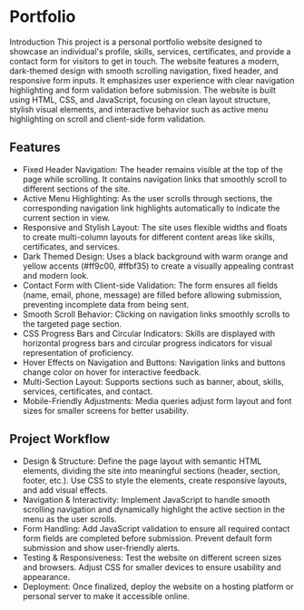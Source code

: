 # Portfolio
Introduction
This project is a personal portfolio website designed to showcase an individual's profile, skills, services, certificates, and provide a contact form for visitors to get in touch. The website features a modern, dark-themed design with smooth scrolling navigation, fixed header, and responsive form inputs. It emphasizes user experience with clear navigation highlighting and form validation before submission.
The website is built using HTML, CSS, and JavaScript, focusing on clean layout structure, stylish visual elements, and interactive behavior such as active menu highlighting on scroll and client-side form validation.

## Features
- Fixed Header Navigation:
The header remains visible at the top of the page while scrolling. It contains navigation links that smoothly scroll to different sections of the site.
- Active Menu Highlighting:
As the user scrolls through sections, the corresponding navigation link highlights automatically to indicate the current section in view.
- Responsive and Stylish Layout:
The site uses flexible widths and floats to create multi-column layouts for different content areas like skills, certificates, and services.
- Dark Themed Design:
Uses a black background with warm orange and yellow accents (#ff9c00, #ffbf35) to create a visually appealing contrast and modern look.
- Contact Form with Client-side Validation:
The form ensures all fields (name, email, phone, message) are filled before allowing submission, preventing incomplete data from being sent.
- Smooth Scroll Behavior:
Clicking on navigation links smoothly scrolls to the targeted page section.
- CSS Progress Bars and Circular Indicators:
Skills are displayed with horizontal progress bars and circular progress indicators for visual representation of proficiency.
- Hover Effects on Navigation and Buttons:
Navigation links and buttons change color on hover for interactive feedback.
- Multi-Section Layout:
Supports sections such as banner, about, skills, services, certificates, and contact.
- Mobile-Friendly Adjustments:
Media queries adjust form layout and font sizes for smaller screens for better usability.

## Project Workflow
- Design & Structure:
Define the page layout with semantic HTML elements, dividing the site into meaningful sections (header, section, footer, etc.). Use CSS to style the elements, create responsive layouts, and add visual effects.
- Navigation & Interactivity:
Implement JavaScript to handle smooth scrolling navigation and dynamically highlight the active section in the menu as the user scrolls.
- Form Handling:
Add JavaScript validation to ensure all required contact form fields are completed before submission. Prevent default form submission and show user-friendly alerts.
- Testing & Responsiveness:
Test the website on different screen sizes and browsers. Adjust CSS for smaller devices to ensure usability and appearance.
- Deployment:
Once finalized, deploy the website on a hosting platform or personal server to make it accessible online.



